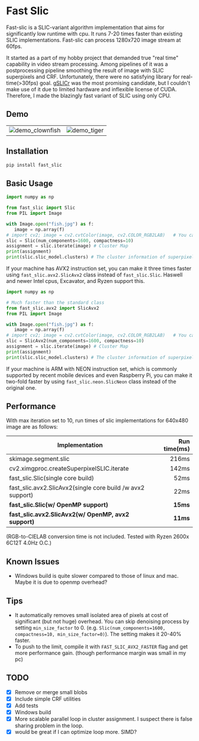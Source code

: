 # Fast Slic

Fast-slic is a SLIC-variant algorithm implementation that aims for significantly low runtime with cpu. It runs 7-20 times faster than existing SLIC implementations. Fast-slic can process 1280x720 image stream at 60fps.

It started as a part of my hobby project that demanded true "real time" capability in video stream processing. Among pipelines of it was a postprocessing pipeline smoothing the result of image with SLIC superpixels and CRF. Unfortunately, there were no satisfying library for real-time(>30fps) goal. [gSLICr](https://github.com/carlren/gSLICr) was the most promising candidate, but I couldn't make use of it due to limited hardware and inflexible license of CUDA. Therefore, I made the blazingly fast variant of SLIC using only CPU.

## Demo
<table>
   <tr>
      <td><img alt="demo_clownfish" src="https://user-images.githubusercontent.com/2352985/56845088-8a1e5d00-68f6-11e9-9950-cab56cf32e80.jpg"></td>
      <td><img alt="demo_tiger" src="https://user-images.githubusercontent.com/2352985/56845090-8e4a7a80-68f6-11e9-9a51-b1da31d5ef77.jpg"></td>
   </tr>
</table>

## Installation
```python
pip install fast_slic
```

## Basic Usage
```python
import numpy as np

from fast_slic import Slic
from PIL import Image

with Image.open("fish.jpg") as f:
   image = np.array(f)
# import cv2; image = cv2.cvtColor(image, cv2.COLOR_RGB2LAB)   # You can convert the image to CIELAB space if you need.
slic = Slic(num_components=1600, compactness=10)
assignment = slic.iterate(image) # Cluster Map
print(assignment)
print(slic.slic_model.clusters) # The cluster information of superpixels.
```

If your machine has AVX2 instruction set, you can make it three times faster using `fast_slic.avx2.SlicAvx2` class instead of `fast_slic.Slic`. Haswell and newer Intel cpus, Excavator, and Ryzen support this.

```python
import numpy as np

# Much faster than the standard class
from fast_slic.avx2 import SlicAvx2
from PIL import Image

with Image.open("fish.jpg") as f:
   image = np.array(f)
# import cv2; image = cv2.cvtColor(image, cv2.COLOR_RGB2LAB)   # You can convert the image to CIELAB space if you need.
slic = SlicAvx2(num_components=1600, compactness=10)
assignment = slic.iterate(image) # Cluster Map
print(assignment)
print(slic.slic_model.clusters) # The cluster information of superpixels.
```

If your machine is ARM with NEON instruction set, which is commonly supported by recent mobile devices and even Raspberry Pi, you can make it two-fold faster by using `fast_slic.neon.SlicNeon` class instead of the original one.


## Performance

With max iteration set to 10, run times of slic implementations for 640x480 image are as follows:

| Implementation                                  | Run time(ms)   |
| -----------------------------------------       | --------------:|
| skimage.segment.slic                            | 216ms          |
| cv2.ximgproc.createSuperpixelSLIC.iterate       | 142ms          |
| fast_slic.Slic(single core build)               | 52ms           |
| fast_slic.avx2.SlicAvx2(single core build /w avx2 support)      | 22ms           |
| **fast_slic.Slic(w/ OpenMP support)**           | **15ms**       |
| **fast_slic.avx2.SlicAvx2(w/ OpenMP, avx2 support)**   | **11ms**       |

 
(RGB-to-CIELAB conversion time is not included. Tested with Ryzen 2600x 6C12T 4.0Hz O.C.)

## Known Issues
 * Windows build is quite slower compared to those of linux and mac. Maybe it is due to openmp overhead?

 
## Tips
 * It automatically removes small isolated area of pixels at cost of significant (but not huge) overhead. You can skip denoising process by setting `min_size_factor` to 0. (e.g. `Slic(num_components=1600, compactness=10, min_size_factor=0)`). The setting makes it 20-40% faster. 
 * To push to the limit, compile it with `FAST_SLIC_AVX2_FASTER` flag and get more performance gain. (though performance margin was small in my pc)
 
## TODO
 - [x] Remove or merge small blobs
 - [x] Include simple CRF utilities
 - [x] Add tests
 - [x] Windows build
 - [x] More scalable parallel loop in cluster assignment. I suspect there is false sharing problem in the loop.
 - [x] would be great if I can optimize loop more. SIMD?

